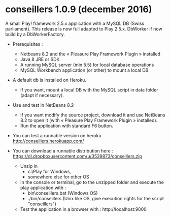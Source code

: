 # conseillers 1.0.9 (december 2016)
A small Play! framework 2.5.x application with a MySQL DB (Swiss parliament).
This release is now full adapted to Play 2.5.x. DbWorker if now build by a DbWorkerFactory.

* Prerequisites :
  * Netbeans 8.2 and the « Pleasure Play Framework Plugin » installed
  * Java 8 JRE or SDK
  * A running MySQL server (min 5.5) for local database operations
  * MySQL Workbench application (or other) to mount a local DB

* A default db is installed on Heroku.
  * If you want, mount a local DB with the MySQL script in data folder (adapt if necessary).

* Use and test in NetBeans 8.2
  * If you want modify the source project, download it and use NetBeans 8.2 to open it (with « Pleasure Play Framework Plugin » installed).
  * Run the application with standard F6 button.

* You can test a runnable version on heroku
http://conseillers.herokuapp.com/

* You can download a runnable distribution here :<br>
  https://dl.dropboxusercontent.com/u/3539873/conseillers.zip
  * Unzip in
      * c:\Play for Windows,
      * somewhere else for other OS
  * In the console or terminal, go to the unzipped folder and execute the play application with :
      * bin\conseillers.bat (Windows OS)
      * ./bin/conseillers (Unix like OS, give execution rights for the script "conseillers")
  * Test the application in a browser with :
    http://localhost:9000

